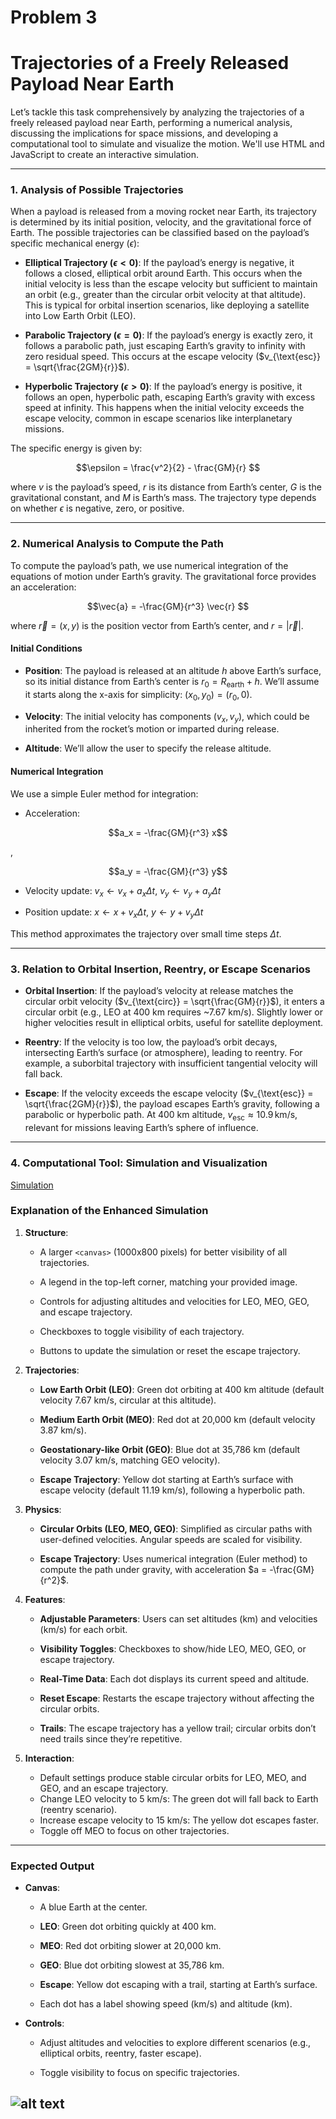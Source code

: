 # Problem 3

# Trajectories of a Freely Released Payload Near Earth

Let’s tackle this task comprehensively by analyzing the trajectories of a freely released payload near Earth, performing a numerical analysis, discussing the implications for space missions, and developing a computational tool to simulate and visualize the motion.
 We'll use HTML and JavaScript to create an interactive simulation.

---

### 1. Analysis of Possible Trajectories

When a payload is released from a moving rocket near Earth, its trajectory is determined by its initial position, velocity, and the gravitational force of Earth. 
The possible trajectories can be classified based on the payload’s specific mechanical energy ($\epsilon$):


- **Elliptical Trajectory ($\epsilon < 0$)**:
 If the payload’s energy is negative, it follows a closed, elliptical orbit around Earth. This occurs when the initial velocity is less than the escape velocity but sufficient to maintain an orbit (e.g., greater than the circular orbit velocity at that altitude). 
 This is typical for orbital insertion scenarios, like deploying a satellite into Low Earth Orbit (LEO).

- **Parabolic Trajectory ($\epsilon = 0$)**: 
If the payload’s energy is exactly zero, it follows a parabolic path, just escaping Earth’s gravity to infinity with zero residual speed. 
This occurs at the escape velocity ($v_{\text{esc}} = \sqrt{\frac{2GM}{r}}$).

- **Hyperbolic Trajectory ($\epsilon > 0$)**: 
If the payload’s energy is positive, it follows an open, hyperbolic path, escaping Earth’s gravity with excess speed at infinity. 
This happens when the initial velocity exceeds the escape velocity, common in escape scenarios like interplanetary missions.


The specific energy is given by:


$$\epsilon = \frac{v^2}{2} - \frac{GM}{r} $$


where $v$ is the payload’s speed, $r$ is its distance from Earth’s center, $G$ is the gravitational constant, and $M$ is Earth’s mass. 
The trajectory type depends on whether $\epsilon$ is negative, zero, or positive.

---

### 2. Numerical Analysis to Compute the Path


To compute the payload’s path, we use numerical integration of the equations of motion under Earth’s gravity.
 The gravitational force provides an acceleration:


$$\vec{a} = -\frac{GM}{r^3} \vec{r} $$


where $\vec{r} = (x, y)$ is the position vector from Earth’s center, and $r = |\vec{r}|$.

#### Initial Conditions


- **Position**: The payload is released at an altitude $h$ above Earth’s surface, so its initial distance from Earth’s center is $r_0 = R_{\text{earth}} + h$.
 We’ll assume it starts along the x-axis for simplicity: $(x_0, y_0) = (r_0, 0)$.

- **Velocity**: The initial velocity has components $(v_x, v_y)$, which could be inherited from the rocket’s motion or imparted during release.


- **Altitude**: We’ll allow the user to specify the release altitude.

#### Numerical Integration


We use a simple Euler method for integration:

- Acceleration:

$$a_x = -\frac{GM}{r^3} x$$
 
 , 
 
$$a_y = -\frac{GM}{r^3} y$$

- Velocity update:
 $v_x \leftarrow v_x + a_x \Delta t$, $v_y \leftarrow v_y + a_y \Delta t$

- Position update:
 $x \leftarrow x + v_x \Delta t$, $y \leftarrow y + v_y \Delta t$


This method approximates the trajectory over small time steps $\Delta t$.

---

### 3. Relation to Orbital Insertion, Reentry, or Escape Scenarios


- **Orbital Insertion**: If the payload’s velocity at release matches the circular orbit velocity ($v_{\text{circ}} = \sqrt{\frac{GM}{r}}$), it enters a circular orbit (e.g., LEO at 400 km requires ~7.67 km/s). 
Slightly lower or higher velocities result in elliptical orbits, useful for satellite deployment.

- **Reentry**: If the velocity is too low, the payload’s orbit decays, intersecting Earth’s surface (or atmosphere), leading to reentry.
For example, a suborbital trajectory with insufficient tangential velocity will fall back.

- **Escape**: If the velocity exceeds the escape velocity ($v_{\text{esc}} = \sqrt{\frac{2GM}{r}}$), the payload escapes Earth’s gravity, following a parabolic or hyperbolic path. 
At 400 km altitude, $v_{\text{esc}} \approx 10.9 \, \text{km/s}$, relevant for missions leaving Earth’s sphere of influence.

---

### 4. Computational Tool: Simulation and Visualization

[Simulation](playloadsimulation.html)



### Explanation of the Enhanced Simulation

1. **Structure**:

   - A larger `<canvas>` (1000x800 pixels) for better visibility of all trajectories.

   - A legend in the top-left corner, matching your provided image.

   - Controls for adjusting altitudes and velocities for LEO, MEO, GEO, and escape trajectory.

   - Checkboxes to toggle visibility of each trajectory.

   - Buttons to update the simulation or reset the escape trajectory.


2. **Trajectories**:

   - **Low Earth Orbit (LEO)**: Green dot orbiting at 400 km altitude (default velocity 7.67 km/s, circular at this altitude).

   - **Medium Earth Orbit (MEO)**: Red dot at 20,000 km (default velocity 3.87 km/s).

   - **Geostationary-like Orbit (GEO)**: Blue dot at 35,786 km (default velocity 3.07 km/s, matching GEO velocity).

   - **Escape Trajectory**: Yellow dot starting at Earth’s surface with escape velocity (default 11.19 km/s), following a hyperbolic path.


3. **Physics**:


   - **Circular Orbits (LEO, MEO, GEO)**: Simplified as circular paths with user-defined velocities. Angular speeds are scaled for visibility.

   - **Escape Trajectory**: Uses numerical integration (Euler method) to compute the path under gravity, with acceleration $a = -\frac{GM}{r^2}$.

4. **Features**:


   - **Adjustable Parameters**: Users can set altitudes (km) and velocities (km/s) for each orbit.

   - **Visibility Toggles**: Checkboxes to show/hide LEO, MEO, GEO, or escape trajectory.

   - **Real-Time Data**: Each dot displays its current speed and altitude.

   - **Reset Escape**: Restarts the escape trajectory without affecting the circular orbits.

   - **Trails**: The escape trajectory has a yellow trail; circular orbits don’t need trails since they’re repetitive.


5. **Interaction**:

   - Default settings produce stable circular orbits for LEO, MEO, and GEO, and an escape trajectory.
   - Change LEO velocity to 5 km/s: The green dot will fall back to Earth (reentry scenario).
   - Increase escape velocity to 15 km/s: The yellow dot escapes faster.
   - Toggle off MEO to focus on other trajectories.

---

### Expected Output

- **Canvas**:
  - A blue Earth at the center.

  - **LEO**: Green dot orbiting quickly at 400 km.

  - **MEO**: Red dot orbiting slower at 20,000 km.

  - **GEO**: Blue dot orbiting slowest at 35,786 km.

  - **Escape**: Yellow dot escaping with a trail, starting at Earth’s surface.

  - Each dot has a label showing speed (km/s) and altitude (km).

- **Controls**:

  - Adjust altitudes and velocities to explore different scenarios (e.g., elliptical orbits, reentry, faster escape).

  - Toggle visibility to focus on specific trajectories.


![alt text](<DALL·E 2025-03-21 09.25.50 - A space simulation illustration featuring Earth as a blue globe in the center against a black space background with stars. Various orbital paths are d.webp>)
---


